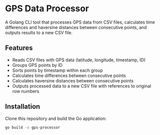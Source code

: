# GPS Data Processor

A Golang CLI tool that processes GPS data from CSV files, calculates time differences and haversine distances between consecutive points, and outputs results to a new CSV file.

## Features

- Reads CSV files with GPS data (latitude, longitude, timestamp, ID)
- Groups GPS points by ID
- Sorts points by timestamp within each group
- Calculates time differences between consecutive points
- Calculates haversine distances between consecutive points
- Outputs processed data to a new CSV file with references to original row numbers

## Installation

Clone this repository and build the Go application:

```bash
go build -o gps-processor
